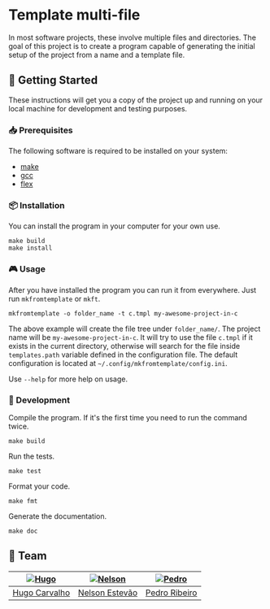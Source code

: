 [hugo]: https://github.com/HugoCarvalho99
[hugo-pic]: https://github.com/HugoCarvalho99.png?size=120
[nelson]: https://github.com/nelsonmestevao
[nelson-pic]: https://github.com/nelsonmestevao.png?size=120
[pedro]: https://github.com/pedroribeiro22
[pedro-pic]: https://github.com/pedroribeiro22.png?size=120

# Template multi-file

In most software projects, these involve multiple files and directories. The
goal of this project is to create a program capable of generating the initial
setup of the project from a name and a template file.

## :rocket: Getting Started

These instructions will get you a copy of the project up and running on your
local machine for development and testing purposes.

### :inbox_tray: Prerequisites

The following software is required to be installed on your system:

- [make](https://www.gnu.org/software/make/)
- [gcc](https://gcc.gnu.org/releases.html)
- [flex](https://github.com/westes/flex)

### :package: Installation

You can install the program in your computer for your own use.

```
make build
make install
```

### :video_game: Usage

After you have installed the program you can run it from everywhere. Just run
`mkfromtemplate` or `mkft`.

```
mkfromtemplate -o folder_name -t c.tmpl my-awesome-project-in-c
```

The above example will create the file tree under `folder_name/`. The project
name will be `my-awesome-project-in-c`. It will try to use the file `c.tmpl`
if it exists in the current directory, otherwise will search for the file
inside `templates.path` variable defined in the configuration file. The default
configuration is located at `~/.config/mkfromtemplate/config.ini`.

Use `--help` for more help on usage.

### :hammer: Development

Compile the program. If it's the first time you need to run the command twice.

```
make build
```

Run the tests.

```
make test
```

Format your code.

```
make fmt
```

Generate the documentation.

```
make doc
```

## :busts_in_silhouette: Team

| [![Hugo][hugo-pic]][hugo] | [![Nelson][nelson-pic]][nelson] | [![Pedro][pedro-pic]][pedro] |
| :-----------------------: | :-----------------------------: | :--------------------------: |
|   [Hugo Carvalho][hugo]   |    [Nelson Estevão][nelson]     |    [Pedro Ribeiro][pedro]    |
